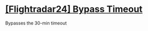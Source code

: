 # [[Flightradar24] Bypass Timeout](https://greasyfork.org/en/scripts/440720-flightradar24-bypass-timeout)

Bypasses the 30-min timeout
